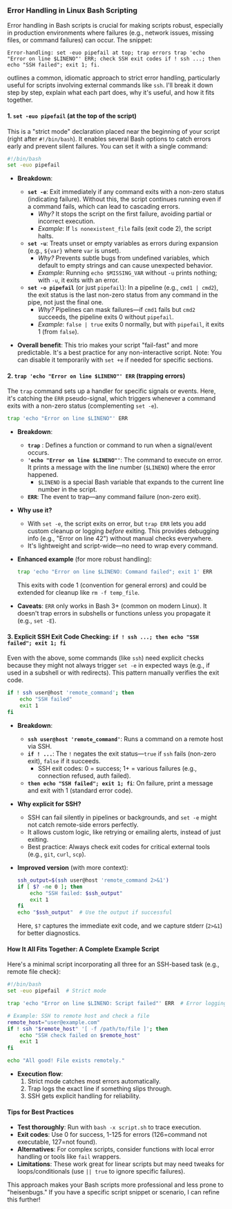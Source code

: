 ### Error Handling in Linux Bash Scripting

Error handling in Bash scripts is crucial for making scripts robust, especially in production environments where failures (e.g., network issues, missing files, or command failures) can occur. 
The snippet:
```
Error-handling: set -euo pipefail at top; trap errors trap 'echo "Error on line $LINENO"' ERR; check SSH exit codes if ! ssh ...; then echo "SSH failed"; exit 1; fi.
```

outlines a common, idiomatic approach to strict error handling, particularly useful for scripts involving external commands like `ssh`. I'll break it down step by step, explain what each part does, why it's useful, and how it fits together.

#### 1. `set -euo pipefail` (at the top of the script)
This is a "strict mode" declaration placed near the beginning of your script (right after `#!/bin/bash`). It enables several Bash options to catch errors early and prevent silent failures. You can set it with a single command:

```bash
#!/bin/bash
set -euo pipefail
```

- **Breakdown**:
  - **`set -e`**: Exit immediately if any command exits with a non-zero status (indicating failure). Without this, the script continues running even if a command fails, which can lead to cascading errors.
    - *Why?* It stops the script on the first failure, avoiding partial or incorrect execution.
    - *Example*: If `ls nonexistent_file` fails (exit code 2), the script halts.
  - **`set -u`**: Treats unset or empty variables as errors during expansion (e.g., `${var}` where `var` is unset).
    - *Why?* Prevents subtle bugs from undefined variables, which default to empty strings and can cause unexpected behavior.
    - *Example*: Running `echo $MISSING_VAR` without `-u` prints nothing; with `-u`, it exits with an error.
  - **`set -o pipefail`** (or just `pipefail`): In a pipeline (e.g., `cmd1 | cmd2`), the exit status is the last non-zero status from any command in the pipe, not just the final one.
    - *Why?* Pipelines can mask failures—if `cmd1` fails but `cmd2` succeeds, the pipeline exits 0 without `pipefail`.
    - *Example*: `false | true` exits 0 normally, but with `pipefail`, it exits 1 (from `false`).

- **Overall benefit**: This trio makes your script "fail-fast" and more predictable. It's a best practice for any non-interactive script. Note: You can disable it temporarily with `set +e` if needed for specific sections.

#### 2. `trap 'echo "Error on line $LINENO"' ERR` (trapping errors)
The `trap` command sets up a handler for specific signals or events. Here, it's catching the `ERR` pseudo-signal, which triggers whenever a command exits with a non-zero status (complementing `set -e`).

```bash
trap 'echo "Error on line $LINENO"' ERR
```

- **Breakdown**:
  - **`trap`** : Defines a function or command to run when a signal/event occurs.
  - **`'echo "Error on line $LINENO"'`**: The command to execute on error. It prints a message with the line number (`$LINENO`) where the error happened.
    - `$LINENO` is a special Bash variable that expands to the current line number in the script.
  - **`ERR`**: The event to trap—any command failure (non-zero exit).

- **Why use it?** 
  - With `set -e`, the script exits on error, but `trap ERR` lets you add custom cleanup or logging *before* exiting. This provides debugging info (e.g., "Error on line 42") without manual checks everywhere.
  - It's lightweight and script-wide—no need to wrap every command.

- **Enhanced example** (for more robust handling):
  ```bash
  trap 'echo "Error on line $LINENO: Command failed"; exit 1' ERR
  ```
  This exits with code 1 (convention for general errors) and could be extended for cleanup like `rm -f temp_file`.

- **Caveats**: `ERR` only works in Bash 3+ (common on modern Linux). It doesn't trap errors in subshells or functions unless you propagate it (e.g., `set -E`).

#### 3. Explicit SSH Exit Code Checking: `if ! ssh ...; then echo "SSH failed"; exit 1; fi`
Even with the above, some commands (like `ssh`) need explicit checks because they might not always trigger `set -e` in expected ways (e.g., if used in a subshell or with redirects). This pattern manually verifies the exit code.

```bash
if ! ssh user@host 'remote_command'; then
    echo "SSH failed"
    exit 1
fi
```

- **Breakdown**:
  - **`ssh user@host 'remote_command'`**: Runs a command on a remote host via SSH.
  - **`if ! ...`**: The `!` negates the exit status—`true` if `ssh` fails (non-zero exit), `false` if it succeeds.
    - SSH exit codes: 0 = success; 1+ = various failures (e.g., connection refused, auth failed).
  - **`then echo "SSH failed"; exit 1; fi`**: On failure, print a message and exit with 1 (standard error code).

- **Why explicit for SSH?**
  - SSH can fail silently in pipelines or backgrounds, and `set -e` might not catch remote-side errors perfectly.
  - It allows custom logic, like retrying or emailing alerts, instead of just exiting.
  - Best practice: Always check exit codes for critical external tools (e.g., `git`, `curl`, `scp`).

- **Improved version** (with more context):
  ```bash
  ssh_output=$(ssh user@host 'remote_command 2>&1')
  if [ $? -ne 0 ]; then
      echo "SSH failed: $ssh_output"
      exit 1
  fi
  echo "$ssh_output"  # Use the output if successful
  ```
  Here, `$?` captures the immediate exit code, and we capture stderr (`2>&1`) for better diagnostics.

#### How It All Fits Together: A Complete Example Script
Here's a minimal script incorporating all three for an SSH-based task (e.g., remote file check):

```bash
#!/bin/bash
set -euo pipefail  # Strict mode

trap 'echo "Error on line $LINENO: Script failed"' ERR  # Error logging

# Example: SSH to remote host and check a file
remote_host="user@example.com"
if ! ssh "$remote_host" '[ -f /path/to/file ]'; then
    echo "SSH check failed on $remote_host"
    exit 1
fi

echo "All good! File exists remotely."
```

- **Execution flow**:
  1. Strict mode catches most errors automatically.
  2. Trap logs the exact line if something slips through.
  3. SSH gets explicit handling for reliability.

#### Tips for Best Practices
- **Test thoroughly**: Run with `bash -x script.sh` to trace execution.
- **Exit codes**: Use 0 for success, 1-125 for errors (126=command not executable, 127=not found).
- **Alternatives**: For complex scripts, consider functions with local error handling or tools like `fail` wrappers.
- **Limitations**: These work great for linear scripts but may need tweaks for loops/conditionals (use `|| true` to ignore specific failures).

This approach makes your Bash scripts more professional and less prone to "heisenbugs." If you have a specific script snippet or scenario, I can refine this further!
